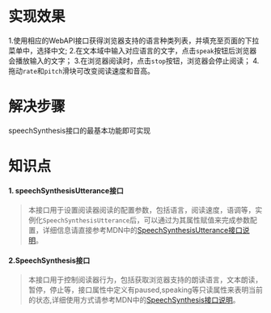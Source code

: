 # 实现效果

1.使用相应的WebAPI接口获得浏览器支持的语言种类列表，并填充至页面的下拉菜单中，选择中文;
2.在文本域中输入对应语言的文字，点击`speak`按钮后浏览器会播放输入的文字；
3.在浏览器阅读时，点击`stop`按钮，浏览器会停止阅读；
4.拖动`rate`和`pitch`滑块可改变阅读速度和音高。



# 解决步骤

speechSynthesis接口的最基本功能即可实现



# 知识点

#### 1. speechSynthesisUtterance接口

> 本接口用于设置阅读器阅读的配置参数，包括语言，阅读速度，语调等，实例化`SpeechSynthesisUtterance`后，可以通过为其属性赋值来完成参数配置，详细信息请直接参考MDN中的[SpeechSynthesisUtterance接口说明](https://developer.mozilla.org/en-US/docs/Web/API/SpeechSynthesisUtterance)。

#### 2.SpeechSynthesis接口

> 本接口用于控制阅读器行为，包括获取浏览器支持的朗读语言，文本朗读，暂停，停止等，接口属性中定义有paused,speaking等只读属性来表明当前的状态,详细使用方式请参考MDN中的[SpeechSynthesis接口说明](https://developer.mozilla.org/en-US/docs/Web/API/SpeechSynthesis)。